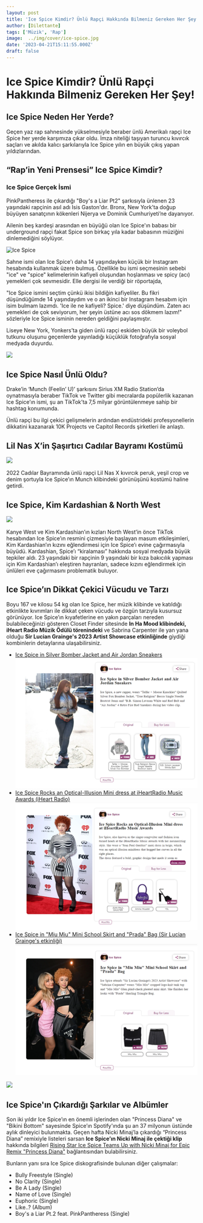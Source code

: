 ```yaml
---
layout: post
title: 'Ice Spice Kimdir? Ünlü Rapçi Hakkında Bilmeniz Gereken Her Şey!'
author: [Dilettante]
tags: ['Müzik', 'Rap']
image:  ../img/cover/ice-spice.jpg
date: '2023-04-21T15:11:55.000Z'
draft: false
---
```


Ice Spice Kimdir? Ünlü Rapçi Hakkında Bilmeniz Gereken Her Şey!
===============================================================
Ice Spice Neden Her Yerde?
--------------------------
Geçen yaz rap sahnesinde yükselmesiyle beraber ünlü Amerikalı rapçi Ice Spice her yerde karşımıza çıkar oldu. İmza niteliği taşıyan turuncu kıvırcık saçları ve akılda kalıcı şarkılarıyla Ice Spice yılın en büyük çıkış yapan yıldızlarından.

“Rap’in Yeni Prensesi” Ice Spice Kimdir?
----------------------------------------

### Ice Spice Gerçek İsmi

PinkPantheress ile çıkardığı "Boy's a Liar Pt2" şarkısıyla ünlenen 23 yaşındaki rapçinin asıl adı Isis Gaston'dır. Bronx, New York'ta doğup büyüyen sanatçının kökenleri Nijerya ve Dominik Cumhuriyeti’ne dayanıyor.

Ailenin beş kardeşi arasından en büyüğü olan Ice Spice'ın babası bir underground rapçi fakat Spice son birkaç yıla kadar babasının müziğini dinlemediğini söylüyor.

![Ice Spice](https://64.media.tumblr.com/e9a0ea9d03359411dfea3dc8e1bec4a4/e64dcd3f9ed3df1d-e7/s1280x1920/93b6213fe2ef3bb1363099ace6b0bd4926008152.jpg)

Sahne ismi olan Ice Spice'ı daha 14 yaşındayken küçük bir Instagram hesabında kullanmak üzere bulmuş. Özellikle bu ismi seçmesinin sebebi "ice" ve "spice" kelimelerinin kafiyeli oluşundan hoşlanması ve spicy (acı) yemekleri çok sevmesidir. Elle dergisi ile verdiği bir röportajda,

"Ice Spice ismini seçtim çünkü ikisi bildiğin kafiyeliler. Bu fikri düşündüğümde 14 yaşındaydım ve o an ikinci bir Instagram hesabım için isim bulmam lazımdı. 'Ice ile ne kafiyeli? Spice.' diye düşündüm. Zaten acı yemekleri de çok seviyorum, her şeyin üstüne acı sos dökmem lazım!" sözleriyle Ice Spice isminin nereden geldiğini paylaşmıştır.

Liseye New York, Yonkers’ta giden ünlü rapçi eskiden büyük bir voleybol tutkunu oluşunu geçenlerde yayınladığı küçüklük fotoğrafıyla sosyal medyada duyurdu.

![](https://pbs.twimg.com/media/Fo4Dz9tWAAABiBx?format=jpg&name=small)

**Ice Spice Nasıl Ünlü Oldu?**
------------------------------

Drake’in ‘Munch (Feelin’ U)’ şarkısını Sirius XM Radio Station’da oynatmasıyla beraber TikTok ve Twitter gibi mecralarda popülerlik kazanan Ice Spice’ın ismi, şu an TikTok’ta 7,5 milyar görüntülenmeye sahip bir hashtag konumunda.

Ünlü rapçi bu ilgi çekici gelişmelerin ardından endüstrideki profesyonellerin dikkatini kazanarak 10K Projects ve Capitol Records şirketleri ile anlaştı.

**Lil Nas X’in Şaşırtıcı Cadılar Bayramı Kostümü**
--------------------------------------------------

![](https://townsquare.media/site/812/files/2022/10/attachment-Lil-Nas-X-Ice-Spice-Halloween-costume.jpg?w=800)

2022 Cadılar Bayramında ünlü rapçi Lil Nas X kıvırcık peruk, yeşil crop ve denim şortuyla Ice Spice’ın Munch klibindeki görünüşünü kostümü haline getirdi.

**Ice Spice, Kim Kardashian & North West**
------------------------------------------

![](https://www.the-sun.com/wp-content/uploads/sites/6/2023/03/taken-without-permission-https-www-801722272-1.jpg)

Kanye West ve Kim Kardashian’ın kızları North West’in önce TikTok hesabından Ice Spice’ın resmini çizmesiyle başlayan masum etkileşimleri, Kim Kardashian’ın kızını eğlendirmesi için Ice Spice’ı evine çağırmasıyla büyüdü. Kardashian, Spice’ı “kiralaması” hakkında sosyal medyada büyük tepkiler aldı. 23 yaşındaki bir rapçinin 9 yaşındaki bir kıza bakıcılık yapması için Kim Kardashian’ı eleştiren hayranları, sadece kızını eğlendirmek için ünlüleri eve çağırmasını problematik buluyor.

**Ice Spice’ın Dikkat Çekici Vücudu ve Tarzı**
----------------------------------------------

Boyu 167 ve kilosu 54 kg olan Ice Spice, her müzik klibinde ve katıldığı etkinlikte kıvrımları ile dikkat çeken vücudu ve özgün tarzıyla kusursuz görünüyor. Ice Spice’ın kıyafetlerine en yakın parçaları nereden bulabileceğinizi gösteren Closet Finder sitesinde **In Ha Mood klibindeki, iHeart Radio Müzik Ödülü törenindeki** ve Sabrina Carpenter ile yan yana olduğu **Sir Lucian Grainge's 2023 Artist Showcase etkinliğinde** giydiği kombinlerin detaylarına ulaşabilirsiniz.



*   [Ice Spice in Silver Bomber Jacket and Air Jordan Sneakers](https://closetfinder.com/style/ice-spice-in-silver-bomber-jacket-and-air-jordan-sneakers)
    ![](../img/closetfinder.com-ice-spice-1.png)
  * [Ice Spice Rocks an Optical-Illusion Mini dress at iHeartRadio Music Awards  (iHeart Radio)](https://closetfinder.com/style/ice-spice-rocks-an-optical-illusion-mini-dress-at-iheartradio-music-awards)
    ![](../img/closetfinder.com-ice-spice-2.png)
*   [Ice Spice in "Miu Miu" Mini School Skirt and "Prada" Bag (Sir Lucian Grainge's etkinliği)](https://closetfinder.com/style/ice-spice-in-miu-miu-mini-school-skirt-and-prada-bag)
    ![](../img/closetfinder.com-ice-spice-3.png)

![](https://pbs.twimg.com/media/FnqVIFYaQAAC7b7.jpg)

Ice Spice'ın Çıkardığı Şarkılar ve Albümler
-------------------------------------------

Son iki yıldır Ice Spice’ın en önemli işlerinden olan "Princess Diana" ve "Bikini Bottom" sayesinde Spice’ın Spotify'ında şu an 37 milyonun üstünde aylık dinleyici bulunmakta. Geçen hafta Nicki Minaj’la çıkardığı “Princess Diana” remixiyle listeleri sarsan **Ice Spice’ın Nicki Minaj ile çektiği klip** hakkında bilgileri [Rising Star Ice Spice Teams Up with Nicki Minaj for Epic Remix "Princess Diana"](https://closetfinder.com/magazine/rising-star-ice-spice-teams-up-with-nicki-minaj-for-epic-remix-princess-diana) bağlantısından bulabilirsiniz.

Bunların yanı sıra Ice Spice diskografisinde bulunan diğer çalışmalar:

*   Bully Freestyle (Single)
*   No Clarity (Single)
*   Be A Lady (Single)
*   Name of Love (Single)
*   Euphoric (Single)
*   Like..? (Album)
*   Boy's a Liar Pt.2 feat. PinkPantheress (Single)
